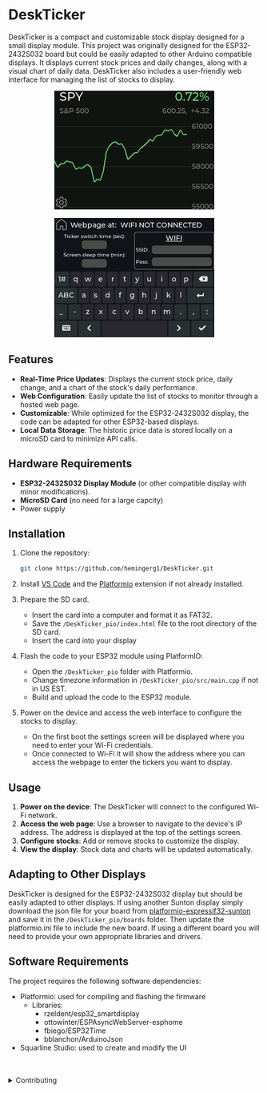 # DeskTicker

DeskTicker is a compact and customizable stock display designed for a small display module. This project was originally designed for the ESP32-2432S032 board but could be easily adapted to other Arduino compatible displays. It displays current stock prices and daily changes, along with a visual chart of daily data. DeskTicker also includes a user-friendly web interface for managing the list of stocks to display.

<p align="center"><img src="assests/imgs/homeScreen.png"></p>  
<p align="center"><img src="assests/imgs/settingsScreen.png"></p>

## Features

- **Real-Time Price Updates**: Displays the current stock price, daily change, and a chart of the stock's daily performance.
- **Web Configuration**: Easily update the list of stocks to monitor through a hosted web page.
- **Customizable**: While optimized for the ESP32-2432S032 display, the code can be adapted for other ESP32-based displays.
- **Local Data Storage**: The historic price data is stored locally on a microSD card to minimize API calls.


## Hardware Requirements

- **ESP32-2432S032 Display Module** (or other compatible display with minor modifications).
- **MicroSD Card** (no need for a large capcity)
- Power supply


## Installation

1. Clone the repository:
   ```bash
   git clone https://github.com/hemingerg1/DeskTicker.git
   ```

2. Install [VS Code](https://code.visualstudio.com/) and the [Platformio](https://platformio.org/install) extension if not already installed.

3. Prepare the SD card.
   - Insert the card into a computer and format it as FAT32.
   - Save the `/DeskTicker_pio/index.html` file to the root directory of the SD card.
   - Insert the card into your display

4. Flash the code to your ESP32 module using PlatformIO:
   - Open the `/DeskTicker_pio` folder with Platformio.
   - Change timezone information in `/DeskTicker_pio/src/main.cpp` if not in US EST.
   - Build and upload the code to the ESP32 module.

5. Power on the device and access the web interface to configure the stocks to display.
   - On the first boot the settings screen will be displayed where you need to enter your Wi-Fi credentials.
   - Once connected to Wi-Fi it will show the address where you can access the webpage to enter the tickers you want to display.


## Usage

1. **Power on the device**: The DeskTicker will connect to the configured Wi-Fi network.
2. **Access the web page**: Use a browser to navigate to the device's IP address. The address is displayed at the top of the settings screen.
3. **Configure stocks**: Add or remove stocks to customize the display.
4. **View the display**: Stock data and charts will be updated automatically.


## Adapting to Other Displays

DeskTicker is designed for the ESP32-2432S032 display but should be easily adapted to other displays. If using another Sunton display simply download the json file for your board from [platformio-espressif32-sunton](https://github.com/rzeldent/platformio-espressif32-sunton) and save it in the `/DeskTicker_pio/boards` folder. Then update the platformio.ini file to include the new board. If using a different board you will need to provide your own appropriate libraries and drivers.

## Software Requirements
The project requires the following software dependencies:
- Platformio: used for compiling and flashing the firmware
    - Libraries:
      - rzeldent/esp32_smartdisplay
	   - ottowinter/ESPAsyncWebServer-esphome
	   - fbiego/ESP32Time
	   - bblanchon/ArduinoJson
- Squarline Studio: used to create and modify the UI

<br>  
<br>  

<details>
<summary> Contributing</summary>  
Contributions are welcome! If you find bugs or have ideas for improvements, feel free to open an issue or submit a pull request.
</details>


